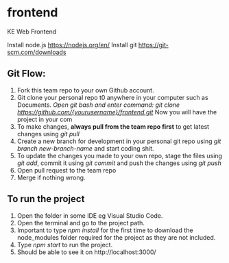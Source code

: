 # frontend
KE Web Frontend

Install node.js https://nodejs.org/en/
Install git https://git-scm.com/downloads

## Git Flow:
1. Fork this team repo to your own Github account.
2. Git clone your personal repo t0 anywhere in your computer such as Documents. *Open git bash and enter command: git clone https://github.com/{yourusername}/frontend.git*
Now you will have the project in your com
3. To make changes, **always pull from the team repo first** to get latest changes using *git pull*
4. Create a new branch for development in your personal git repo using *git branch new-branch-name* and start coding shit.
5. To update the changes you made to your own repo, stage the files using *git add*, commit it using *git commit* and push the changes using *git push*
6. Open pull request to the team repo 
6. Merge if nothing wrong.

## To run the project

1. Open the folder in some IDE eg Visual Studio Code.
2. Open the terminal and go to the project path.
3. Important to type *npm install* for the first time to download the node_modules folder required for the project as they are not included.
4. Type *npm start* to run the project.
5. Should be able to see it on http://localhost:3000/
